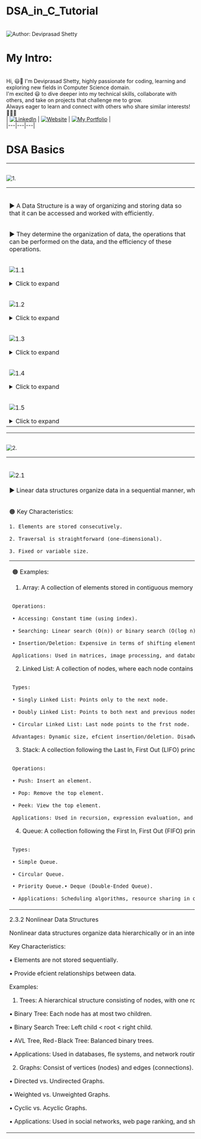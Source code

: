 # DSA_in_C_Tutorial


<br> ![Author: Deviprasad Shetty](https://img.shields.io/badge/Author-Deviprasad%20Shetty-000000?style=for-the-badge&labelColor=white)
<br> 


# My Intro:
<br> Hi, 😃👋 I'm Deviprasad Shetty, highly passionate for coding, learning and exploring new fields in Computer Science domain. 
<br> I'm excited 😃 to dive deeper into my technical skills, collaborate with others, and take on projects that challenge me to grow. 
<br> Always eager to learn and connect with others who share similar interests! 🤗🧑‍💻
<br> 
| [![LinkedIn](https://img.shields.io/badge/LinkedIn-%230077B5?style=for-the-badge&logo=LinkedIn&logoColor=white)](https://linkedin.com/in/deviprasad-shetty-4bba49313) | [![Website](https://img.shields.io/badge/Website-indigo?style=for-the-badge&logo=About.me&logoColor=white)](https://yourwebsite.com/) | [![My Portfolio](https://img.shields.io/badge/My_Portfolio-000?style=for-the-badge&logo=GitHub&logoColor=white)](https://github.com/DeviprasadShetty9833/My_Portfolio)  |                      
|---|---|---|
<br> 


# DSA Basics

---

<br> ![1.](https://img.shields.io/badge/_1]_-Overview%20of%20Data%20Structure-000080?style=for-the-badge&logo=C&logoColor=white)   

<table>
<tr><td>

<br> ▶️ A Data Structure is a way of organizing and storing data so that it can be accessed and worked with efficiently. 

<br> ▶️ They determine the organization of data, the operations that can be performed on the data, and the efficiency of these operations.

<br> ![1.1](https://img.shields.io/badge/_1.1_-Importance%20of%20Data%20Structures-000080?style=for-the-badge&logo=C&logoColor=white)   

<details>
  <summary>Click to expand</summary>

```html
 
1. Efficient Data Handling : Data structures allow for efficient organization and manipulation of data, enabling faster
processing.

2. Optimized Resource Usage : Proper data structures reduce memory and processing requirements.

3. Problem Solving : Many computational problems are best addressed by choosing the appropriate data structure.

4. Real-World Applications :

   •  Databases use trees and hash tables for efcient indexing.

   •  Search engines rely on graphs for ranking and searching.

   •  Compilers use stacks to evaluate expressions and manage function calls.

```

</details> 


<br> ![1.2](https://img.shields.io/badge/_1.2_-Key_Components_of_Data_Structures-000080?style=for-the-badge&logo=C&logoColor=white)   

<details>
  <summary>Click to expand</summary>
  
```html

1. Data Organization: The arrangement of data in memory (e.g., continuous blocks in arrays).

2. Data Manipulation: Operations like insertion, deletion, and updating of data.

3. Access Mechanism: Determines how data can be retrieved and stored efciently.

```

</details> 

<br> ![1.3](https://img.shields.io/badge/_1.3_-Classifcation_of_Data_Structures-000080?style=for-the-badge&logo=C&logoColor=white)   

<details>
  <summary>Click to expand</summary>

<br> 🟠 Data structures can broadly be classifed into two categories:
  
```html

1. Primitive Data Structures
   • Basic data types that are directly operated upon by machine-level instructions.
   • Examples: Integers, Floats, Characters, Strings, and Boolean.

2. Non-Primitive Data Structures
   • More complex data structures built using primitive data types.
   • Examples:
      - Linear: Array, Linked List, Stack, Queue.
      - Nonlinear: Tree, Graph.

```

</details> 

<br> ![1.4](https://img.shields.io/badge/_1.4_-Types_of_Data_Structures-000080?style=for-the-badge&logo=C&logoColor=white)   

<details>
  <summary>Click to expand</summary>
  
```html

1. Linear Data Structures:
   • Data is arranged sequentially, and each element is connected to its previous and next element.
   • Examples: Arrays, Linked Lists, Stacks, Queues.

2. Nonlinear Data Structures:
   • Data is arranged in a hierarchical manner, with no strict sequence.
   • Examples: Trees, Graphs.

3. Static Data Structures:
   • Fixed size; memory is allocated at Compile-time.
   • Example: Array.

4. Dynamic Data Structures:
   • Flexible size; memory is allocated and deallocated at Runtime.
   • Example: Linked List.

```

</details> 

<br> ![1.5](https://img.shields.io/badge/_1.5_-Real_Life_Applications_of_Data_Structures-000080?style=for-the-badge&logo=C&logoColor=white)   

<details>
  <summary>Click to expand</summary>

<br> ▶️ A solid understanding of data structures is essential for designing efcient algorithms and writing optimized programs.

<br> ▶️ Selecting the right data structure for a given application is key to balancing speed, memory, and complexity. 

<br> ▶️ As computational demands grow, the choice and implementation of data structures become increasingly critical in developing scalable solutions.
  
```html

1. Arrays: Used in image processing, databases, and matrix manipulation.

2. Linked Lists: Basis for dynamic memory allocation, such as in compilers and real-time systems.

3. Stacks: Used for managing function calls in programming and expression evaluation.

4. Queues: Implemented in scheduling systems (CPU scheduling, printers).

5. Trees: Used in hierarchical databases, XML parsers, and fle systems.

6. Graphs: Essential for network routing, social media analytics, and web page ranking.

```

</details> 

</td></tr>
</table>

---

<br> ![2.](https://img.shields.io/badge/_2]_-Classifcation_of_Non_Primitive_Data_Structures-000080?style=for-the-badge&logo=C&logoColor=white)   

<table>
<tr><td>

<br> ![2.1](https://img.shields.io/badge/_2.1_-Linear_Data_Structures-000080?style=for-the-badge&logo=C&logoColor=white)   
<br> ▶️ Linear data structures organize data in a sequential manner, where elements are arranged in a line. 

<br> 🟠 Key Characteristics:

```html
1. Elements are stored consecutively.

2. Traversal is straightforward (one-dimensional).

3. Fixed or variable size.

```

<table>
<tr><td>

🟠 Examples:

1. Array: A collection of elements stored in contiguous memory locations.

```html

Operations:

• Accessing: Constant time (using index).

• Searching: Linear search (O(n)) or binary search (O(log n) for sorted arrays).

• Insertion/Deletion: Expensive in terms of shifting elements.

Applications: Used in matrices, image processing, and database indexing.

```

2. Linked List: A collection of nodes, where each node contains data and a pointer to the next node.

```html

Types:

• Singly Linked List: Points only to the next node.

• Doubly Linked List: Points to both next and previous nodes.

• Circular Linked List: Last node points to the frst node.

Advantages: Dynamic size, efcient insertion/deletion. Disadvantages: Higher memory usage due to pointers.

```

3. Stack: A collection following the Last In, First Out (LIFO) principle. 

```html

Operations:

• Push: Insert an element.

• Pop: Remove the top element.

• Peek: View the top element.

Applications: Used in recursion, expression evaluation, and undo functionality.

```

4. Queue: A collection following the First In, First Out (FIFO) principle. 

```html

Types:

• Simple Queue.

• Circular Queue.

• Priority Queue.• Deque (Double-Ended Queue).

• Applications: Scheduling algorithms, resource sharing in operating systems.

```

</td></tr>
</table>

2.3.2 Nonlinear Data Structures

Nonlinear data structures organize data hierarchically or in an interconnected network.

Key Characteristics:

• Elements are not stored sequentially.

• Provide efcient relationships between data.

Examples:

1. Trees: A hierarchical structure consisting of nodes, with one root node and child nodes. Types:

• Binary Tree: Each node has at most two children.

• Binary Search Tree: Left child < root < right child.

• AVL Tree, Red-Black Tree: Balanced binary trees.

• Applications: Used in databases, fle systems, and network routing.

2. Graphs: Consist of vertices (nodes) and edges (connections). Types:

• Directed vs. Undirected Graphs.

• Weighted vs. Unweighted Graphs.

• Cyclic vs. Acyclic Graphs.

• Applications: Used in social networks, web page ranking, and shortest path algorithms.

</td></tr>
</table>
